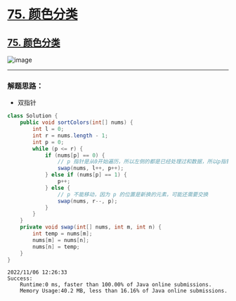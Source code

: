 # [75. 颜色分类](https://github.com/imtsingyun/LeetCode/issues/19)

## [75. 颜色分类](https://leetcode.cn/problems/sort-colors/)

![image](https://user-images.githubusercontent.com/56377217/200153967-871e79ba-953f-4145-9d04-637e807d1956.png)


---

### 解题思路：
- 双指针

```java
class Solution {
    public void sortColors(int[] nums) {
        int l = 0;
        int r = nums.length - 1;
        int p = 0;
        while (p <= r) {
            if (nums[p] == 0) {
                // p 指针是从0开始遍历，所以左侧的都是已经处理过和数据，所以p指针需要移动
                swap(nums, l++, p++);
            } else if (nums[p] == 1) {
                p++;
            } else {
                // p 不能移动，因为 p 的位置是新换的元素，可能还需要交换
                swap(nums, r--, p);
            }
        }
    }
    private void swap(int[] nums, int m, int n) {
        int temp = nums[m];
        nums[m] = nums[n];
        nums[n] = temp;
    }
}
```
```
2022/11/06 12:26:33	
Success:
	Runtime:0 ms, faster than 100.00% of Java online submissions.
	Memory Usage:40.2 MB, less than 16.16% of Java online submissions.
```
